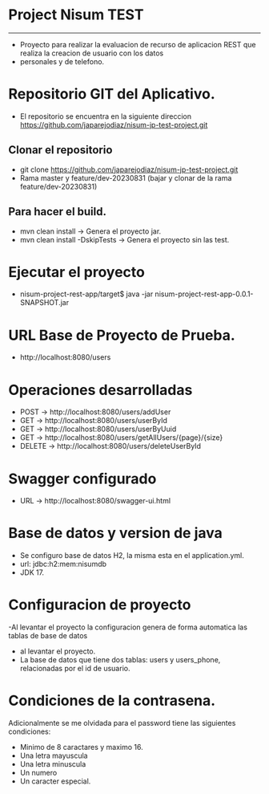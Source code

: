 # Project Nisum TEST 
***
- Proyecto para realizar la evaluacion de recurso de aplicacion REST que realiza la creacion de usuario con los datos 
- personales y de telefono.

# Repositorio GIT del Aplicativo. 
- El repositorio se encuentra en la siguiente direccion https://github.com/japarejodiaz/nisum-jp-test-project.git

##  Clonar el repositorio
- git clone https://github.com/japarejodiaz/nisum-jp-test-project.git
- Rama master y feature/dev-20230831 (bajar y clonar de la rama feature/dev-20230831)

## Para hacer el build. 
- mvn clean install -> Genera el proyecto jar.
- mvn clean install -DskipTests -> Genera el proyecto sin las test.

# Ejecutar el proyecto 
- nisum-project-rest-app/target$ java -jar nisum-project-rest-app-0.0.1-SNAPSHOT.jar

# URL Base de Proyecto de Prueba. 
- http://localhost:8080/users

# Operaciones desarrolladas 
- POST -> http://localhost:8080/users/addUser
- GET -> http://localhost:8080/users/userById
- GET -> http://localhost:8080/users/userByUuid
- GET -> http://localhost:8080/users/getAllUsers/{page}/{size}
- DELETE -> http://localhost:8080/users/deleteUserById

# Swagger configurado 
- URL -> http://localhost:8080/swagger-ui.html

# Base de datos y version de java
- Se configuro base de datos H2, la misma esta en el application.yml.
- url: jdbc:h2:mem:nisumdb
- JDK 17.

# Configuracion de proyecto 
-Al levantar el proyecto la configuracion genera de forma automatica las tablas de base de datos 
- al levantar el proyecto. 
- La base de datos que tiene dos tablas: users y users_phone, relacionadas por el id de usuario. 

# Condiciones de la contrasena.
Adicionalmente se me olvidada para el password tiene las siguientes condiciones:
- Minimo de 8 caractares y maximo 16.
- Una letra mayuscula
- Una letra minuscula
- Un numero
- Un caracter especial. 







